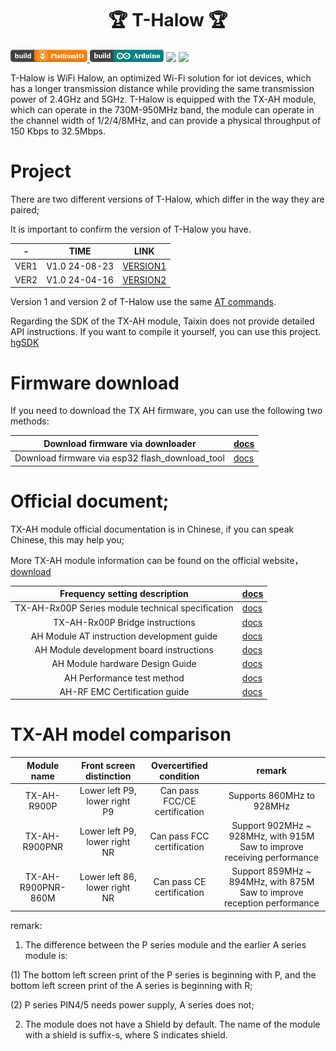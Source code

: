 <h1 align = "center">🏆 T-Halow 🏆</h1>

<p> 
  <a href="https://platformio.org/"> <img src="./hardware/image/PlatformIO_badge.png" height="20px"> </a>
  <a href="https://www.arduino.cc/en/software"> <img src="./hardware/image/Arduino_badge.png" height="20px"></a>
  <a href=""> <img src="https://img.shields.io/badge/Liiygo-T_Halow-blue" height="20px"></a>
  <a href=""> <img src="https://img.shields.io/badge/language-c++-brightgreen" height="20px"></a>
</p>

<!-- * [切换到中文版](./README_CN.md) -->

T-Halow is WiFi Halow, an optimized Wi-Fi solution for iot devices, which has a longer transmission distance while providing the same transmission power of 2.4GHz and 5GHz. T-Halow is equipped with the TX-AH module, which can operate in the 730M-950MHz band, the module can operate in the channel width of 1/2/4/8MHz, and can provide a physical throughput of 150 Kbps to 32.5Mbps.

# Project
There are two different versions of T-Halow, which differ in the way they are paired;

It is important to confirm the version of T-Halow you have.

| - | TIME | LINK |
| :---: | :---: | :---: |
| VER1 | V1.0 24-08-23 | [VERSION1](./docs/ver1/readme.md) |
| VER2 | V1.0 24-04-16 | [VERSION2](./docs/ver2/readme.md) |

Version 1 and version 2 of T-Halow use the same [AT commands](./docs/AT_cmd.md).

Regarding the SDK of the TX-AH module, Taixin does not provide detailed API instructions. If you want to compile it yourself, you can use this project. [hgSDK](./SDK/hgSDK-v1.6.4.3-29063-wnb)

# Firmware download

If you need to download the TX AH firmware, you can use the following two methods:

| Download firmware via downloader  |[docs](./docs/Firmware_burn_1.md)|
| -------------------- | --- |
| Download firmware via esp32 flash_download_tool  | [docs](./docs/Firmware_burn_2.md) |

# Official document;
TX-AH module official documentation is in Chinese, if you can speak Chinese, this may help you;

More TX-AH module information can be found on the official website，[download](https://en.taixin-semi.com/Product?prouctSubClass=33)

|           Frequency setting description           | [docs](./hardware/TX_AH/泰芯802.11AH%20Frequency%20setting%20description_20231130110312.pdf)                       |
|:-------------------------------------------------:|:------------------------------------------------------------------------------------------------------------------ |
| TX-AH-Rx00P Series module technical specification | [docs](./hardware/TX_AH/泰芯802.11ah TX-AH-Rx00P%20Series%20module%20technical%20specification_20231116174457.pdf) |
|          TX-AH-Rx00P Bridge instructions          | [docs](./hardware/TX_AH//泰芯AH%20Bridge%20instructions_20230908122753.pdf)                                        |
|    AH Module AT instruction development guide     | [docs](./hardware/TX_AH/泰芯AH%20Module%20AT%20instruction%20development%20guide_20230524100503.pdf)               |
|     AH Module development board instructions      | [docs](./hardware/TX_AH/泰芯AH%20Module%20development%20board%20instructions_20230621205234.pdf)                   |
|          AH Module hardware Design Guide          | [docs](./hardware/TX_AH/泰芯AH%20Module%20hardware%20Design%20Guide_20230621170639.pdf)                            |
|            AH Performance test method             | [docs](./hardware/TX_AH/泰芯AH%20Performance%20test%20method_20230908122816.pdf)                                   |
|           AH-RF EMC Certification guide           | [docs](./hardware/TX_AH/泰芯AH-RF EMC%20Certification%20guide_20230720140052.pdf)                                  |

# TX-AH model comparison

|        Module name       |     Front screen distinction     |    Overcertified condition     |                       remark                        |
| :----------------: | :------------: | :----------: | :---------------------------------------------: |
|    TX-AH-R900P     | Lower left P9, lower right P9  | Can pass FCC/CE certification |             Supports 860MHz to 928MHz             |
|   TX-AH-R900PNR    | Lower left P9, lower right NR |  Can pass FCC certification   | Support 902MHz ~ 928MHz, with 915M Saw to improve receiving performance |
| TX-AH-R900PNR-860M | Lower left 86, lower right NR |   Can pass CE certification   | Support 859MHz ~ 894MHz, with 875M Saw to improve reception performance |

remark:
1. The difference between the P series module and the earlier A series module is:

(1) The bottom left screen print of the P series is beginning with P, and the bottom left screen print of the A series is beginning with R;

(2) P series PIN4/5 needs power supply, A series does not;

2. The module does not have a Shield by default. The name of the module with a shield is suffix-s, where S indicates shield.
